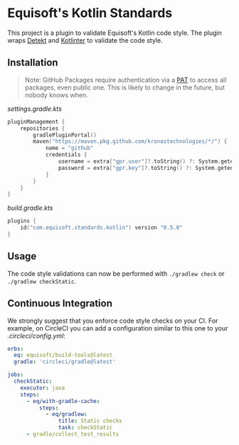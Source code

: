 # Equisoft's Kotlin Standards

This project is a plugin to validate Equisoft's Kotlin code style. The plugin
wraps [Detekt](https://detekt.github.io/detekt/) and [Kotlinter](https://github.com/jeremymailen/kotlinter-gradle) to
validate the code style.

## Installation

> Note: GitHub Packages require authentication via a [PAT](https://github.com/settings/tokens/new?description=GPR%20read-only&scopes=read:packages) to access all packages, even public one. This is likely to change in the future, but nobody knows when.

*settings.gradle.kts*

```kotlin
pluginManagement {
    repositories {
        gradlePluginPortal()
        maven("https://maven.pkg.github.com/kronostechnologies/*/") {
            name = "github"
            credentials {
                username = extra["gpr.user"]?.toString() ?: System.getenv("GPR_USER") ?: System.getenv("GHCR_USER")
                password = extra["gpr.key"]?.toString() ?: System.getenv("GPR_KEY") ?: System.getenv("GHCR_TOKEN")
            }
        }
    }
}
```

*build.gradle.kts*

```kotlin
plugins {
    id("com.equisoft.standards.kotlin") version "0.5.0"
}
```

## Usage

The code style validations can now be performed with `./gradlew check` or `./gradlew checkStatic`.

## Continuous Integration

We strongly suggest that you enforce code style checks on your CI. For example, on CircleCI you can add a configuration
similar to this one to your _.circleci/config.yml_:

```yaml
orbs:
  eq: equisoft/build-tools@latest
  gradle: 'circleci/gradle@latest'

jobs:
  checkStatic:
    executor: java
    steps:
      - eq/with-gradle-cache:
          steps:
            - eq/gradlew:
                title: Static checks
                task: checkStatic
      - gradle/collect_test_results
```
